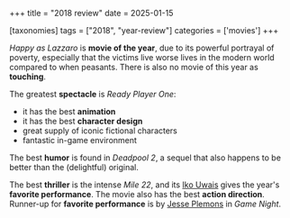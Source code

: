+++
title = "2018 review"
date = 2025-01-15

[taxonomies]
tags = ["2018", "year-review"]
categories = ['movies']
+++

_Happy as Lazzaro_ is __movie of the year__,
due to its powerful portrayal of poverty,
especially that the victims live worse lives in the modern world compared to when peasants.
There is also no movie of this year as __touching__.

The greatest __spectacle__ is _Ready Player One_:
- it has the best __animation__
- it has the best __character design__
- great supply of iconic fictional characters
- fantastic in-game environment

The best __humor__ is found in _Deadpool 2_,
a sequel that also happens to be better than the (delightful) original.

The best __thriller__ is the intense _Mile 22_,
and its [Iko Uwais] gives the year's __favorite performance__.
The movie also has the best __action direction__.
Runner-up for __favorite performance__ is by [Jesse Plemons] in _Game Night_.


[Iko Uwais]: https://en.wikipedia.org/wiki/Iko_Uwais
[Jesse Plemons]: https://en.wikipedia.org/wiki/Jesse_Plemons

